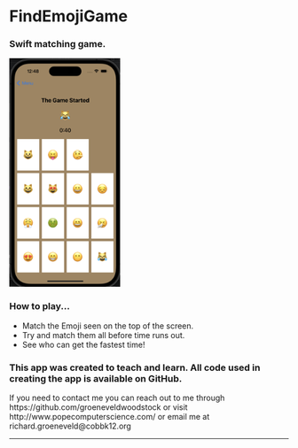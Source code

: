 # FindEmojiGame
<h3>
Swift matching game.
</h3>
<img src="https://github.com/groeneveldwoodstock/FindEmojiGame/blob/main/findemojis2.png" alt="Screen Shot" style="width:200px;">
<h3>
How to play... 
</h3>
<ul>
  <li>Match the Emoji seen on the top of the screen.</li>
  <li>Try and match them all before time runs out.</li>
  <li>See who can get the fastest time!</li>
</ul>

<h3>
This app was created to teach and learn. All code used in creating the app is available on GitHub.
</h3>
<p>If you need to contact me you can reach out to me through https://github.com/groeneveldwoodstock or visit http://www.popecomputerscience.com/ or email me at richard.groeneveld@cobbk12.org 
</p>
<hr>

  </body>
